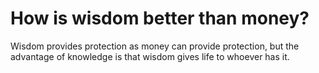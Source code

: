 # How is wisdom better than money?

Wisdom provides protection as money can provide protection, but the advantage of knowledge is that wisdom gives life to whoever has it.
